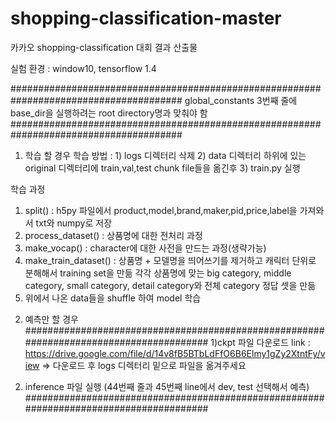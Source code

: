 # shopping-classification-master
카카오 shopping-classification 대회 결과 산출물

실험 환경 : window10, tensorflow 1.4


#######################################################################################
global_constants 3번째 줄에 base_dir을 실행하려는 root directory명과 맞춰야 함
#######################################################################################


1. 학습 할 경우
학습 방법 : 1) logs 디렉터리 삭제 
           2) data 디렉터리 하위에 있는 original 디렉터리에 train,val,test chunk file들을 옮긴후
           3) train.py 실행

학습 과정
  1) split() : h5py 파일에서 product,model,brand,maker,pid,price,label을 가져와서 txt와 numpy로 저장
  2) process_dataset() : 상품명에 대한 전처리 과정
  3) make_vocap() : character에 대한 사전을 만드는 과정(생략가능)
  4) make_train_dataset() : 상품명 + 모델명을 띄어쓰기를 제거하고 캐릭터 단위로 분해해서 training set을 만듦
                            각각 상품명에 맞는 big category, middle category, small category, detail category와 전체 category 정답 셋을 만듦
  5) 위에서 나온 data들을 shuffle 하여 model 학습
  



2. 예측만 할 경우
#######################################################################################
 1)ckpt 파일 다운로드 link : https://drive.google.com/file/d/14v8fB5BTbLdFfO6B6Elmy1gZy2XtntFy/view
 => 다운로드 후 logs 디렉터리 밑으로 파일을 옮겨주세요
 2) inference 파일 실행 (44번째 줄과 45번째 line에서 dev, test 선택해서 예측)
#######################################################################################
 
